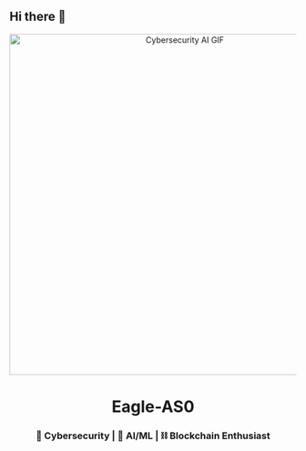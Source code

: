 ## Hi there 👋

<!--
**Eagle-AS0/Eagle-AS0** is a ✨ _special_ ✨ repository because its `README.md` (this file) appears on your GitHub profile.

Here are some ideas to get you started:

- 🔭 I’m currently working on ...
- 🌱 I’m currently learning ...
- 👯 I’m looking to collaborate on ...
- 🤔 I’m looking for help with ...
- 💬 Ask me about ...
- 📫 How to reach me: ...
- 😄 Pronouns: ...
- ⚡ Fun fact: ...
-->
<!-- Banner Image or GIF -->
<p align="center">
  <img src="https://media.giphy.com/media/l3vR85PnGsBwu1PFK/giphy.gif" width="600" alt="Cybersecurity AI GIF">
</p>

<h1 align="center">Eagle-AS0</h1>
<h3 align="center">🔐 Cybersecurity | 🤖 AI/ML | ⛓️ Blockchain Enthusiast</h3>
